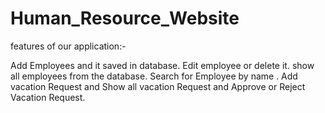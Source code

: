 # Human_Resource_Website

features of our application:-

  Add Employees and it saved in database.
  Edit employee or delete it.
  show all employees from the database.
  Search for Employee by name .
   Add vacation Request and Show all vacation Request and Approve or Reject Vacation Request.
